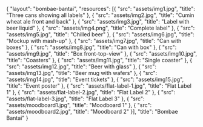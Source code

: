{
  "layout": "bombae-bantai",
  "resources": [{
    "src": "assets/img1.jpg",
    "title": "Three cans showing all labels"
  }, {
    "src": "assets/img2.jpg",
    "title": "Cumin wheat ale front and back"
  }, {
    "src": "assets/img3.jpg",
    "title": "Label with beer liquid"
  }, {
    "src": "assets/img4.png",
    "title": "Complete label"
  }, {
    "src": "assets/img5.jpg",
    "title": "Chilled beer"
  }, {
    "src": "assets/img6.jpg",
    "title": "Mockup with mash-up"
  }, {
    "src": "assets/img7.jpg",
    "title": "Can with boxes"
  }, {
    "src": "assets/img8.jpg",
    "title": "Can with box"
  }, {
    "src": "assets/img9.jpg",
    "title": "Box front-top-view"
  }, {
    "src": "assets/img10.jpg",
    "title": "Coasters"
    }, {
    "src": "assets/img11.jpg",
    "title": "Single coaster"
  }, {
    "src": "assets/img12.jpg",
    "title": "Beer with glass"
  }, {
    "src": "assets/img13.jpg",
    "title": "Beer mug with wafers"
  }, {
    "src": "assets/img14.jpg",
    "title": "Event tickets"
  }, {
    "src": "assets/img15.jpg",
    "title": "Event poster"
  }, {
    "src": "assets/flat-label-1.jpg",
    "title": "Flat Label 1"
  }, {
    "src": "assets/flat-label-2.jpg",
    "title": "Flat Label 2"
  },  {
    "src": "assets/flat-label-3.jpg",
    "title": "Flat Label 3"
  }, {
    "src": "assets/moodboard1.jpg",
    "title": "Moodboard 1"
  }, {
    "src": "assets/moodboard2.jpg",
    "title": "Moodboard 2"
  }],
  "title": "Bombae Bantai"
}